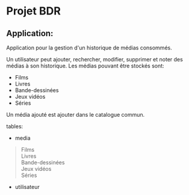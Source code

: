 # Projet BDR

## Application:
Application pour la gestion d'un historique de médias consommés.

Un utilisateur peut ajouter, rechercher, modifier, supprimer et noter des médias à son historique.
Les médias pouvant être stockés sont: 
- Films
- Livres
- Bande-dessinées
- Jeux vidéos
- Séries

Un média ajouté est ajouter dans le catalogue commun.

tables:
- media
> Films \
> Livres \
> Bande-dessinées \
> Jeux vidéos \
> Séries
- utilisateur
